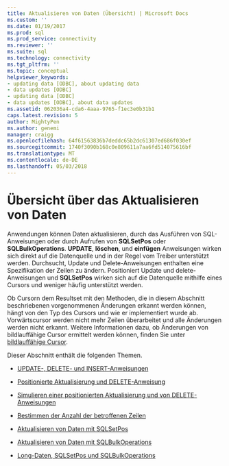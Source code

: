 ```yaml
---
title: Aktualisieren von Daten (Übersicht) | Microsoft Docs
ms.custom: ''
ms.date: 01/19/2017
ms.prod: sql
ms.prod_service: connectivity
ms.reviewer: ''
ms.suite: sql
ms.technology: connectivity
ms.tgt_pltfrm: ''
ms.topic: conceptual
helpviewer_keywords:
- updating data [ODBC], about updating data
- data updates [ODBC]
- updating data [ODBC]
- data updates [ODBC], about data updates
ms.assetid: 062036a4-cda6-4aaa-9765-f1ec3e0b31b1
caps.latest.revision: 5
author: MightyPen
ms.author: genemi
manager: craigg
ms.openlocfilehash: 64f61563836b7deddc65b2dc61307ed686f030ef
ms.sourcegitcommit: 1740f3090b168c0e809611a7aa6fd514075616bf
ms.translationtype: MT
ms.contentlocale: de-DE
ms.lasthandoff: 05/03/2018
---
```

# <a name="updating-data-overview"></a>Übersicht über das Aktualisieren von Daten
Anwendungen können Daten aktualisieren, durch das Ausführen von SQL-Anweisungen oder durch Aufrufen von **SQLSetPos** oder **SQLBulkOperations**. **UPDATE**, **löschen**, und **einfügen** Anweisungen wirken sich direkt auf die Datenquelle und in der Regel vom Treiber unterstützt werden. Durchsucht, Update und Delete-Anweisungen enthalten eine Spezifikation der Zeilen zu ändern. Positioniert Update und delete-Anweisungen und **SQLSetPos** wirken sich auf die Datenquelle mithilfe eines Cursors und weniger häufig unterstützt werden.  
  
 Ob Cursorn dem Resultset mit den Methoden, die in diesem Abschnitt beschriebenen vorgenommenen Änderungen erkannt werden können, hängt von den Typ des Cursors und wie er implementiert wurde ab. Vorwärtscursor werden nicht mehr Zeilen überarbeitet und alle Änderungen werden nicht erkannt. Weitere Informationen dazu, ob Änderungen von bildlauffähige Cursor ermittelt werden können, finden Sie unter [bildlauffähige Cursor](../../../odbc/reference/develop-app/scrollable-cursors.md).  
  
 Dieser Abschnitt enthält die folgenden Themen.  
  
-   [UPDATE-, DELETE- und INSERT-Anweisungen](../../../odbc/reference/develop-app/update-delete-and-insert-statements.md)  
  
-   [Positionierte Aktualisierung und DELETE-Anweisung](../../../odbc/reference/develop-app/positioned-update-and-delete-statements.md)  
  
-   [Simulieren einer positionierten Aktualisierung und von DELETE-Anweisungen](../../../odbc/reference/develop-app/simulating-positioned-update-and-delete-statements.md)  
  
-   [Bestimmen der Anzahl der betroffenen Zeilen](../../../odbc/reference/develop-app/determining-the-number-of-affected-rows.md)  
  
-   [Aktualisieren von Daten mit SQLSetPos](../../../odbc/reference/develop-app/updating-data-with-sqlsetpos.md)  
  
-   [Aktualisieren von Daten mit SQLBulkOperations](../../../odbc/reference/develop-app/updating-data-with-sqlbulkoperations.md)  
  
-   [Long-Daten, SQLSetPos und SQLBulkOperations](../../../odbc/reference/develop-app/long-data-and-sqlsetpos-and-sqlbulkoperations.md)
